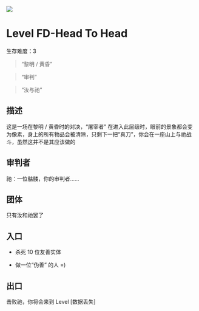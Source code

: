 ![](https://cdn.luogu.com.cn/upload/image_hosting/jqe0an5w.png)

# Level FD-Head To Head

生存难度：3

> “黎明 / 黄昏”

> “审判”

> “汝与祂”

## 描述

这是一场在黎明 / 黄昏时的对决，“屠宰者” 在进入此层级时，眼前的景象都会变为像素，身上的所有物品会被清除，只剩下一把“真刀”，你会在一座山上与祂战斗，虽然这并不是其应该做的

## 审判者

祂：一位骷髅，你的审判者……

## 团体

只有汝和祂罢了

## 入口

- 杀死 10 位友善实体

- 做一位“伪善” 的人 =)

## 出口

击败祂，你将会来到 Level \[数据丢失]